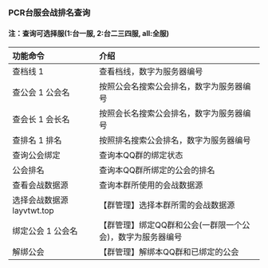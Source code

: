### PCR台服会战排名查询

#### 注：查询可选择服(1:台一服, 2:台二三四服, all:全服)

| 功能命令                | 介绍                              |
|:--------------------|:--------------------------------|
| 查档线 1               | 查看档线，数字为服务器编号                   |
| 查公会 1 公会名           | 按照公会名搜索公会排名，数字为服务器编号            |
| 查会长 1 会长名           | 按照会长名搜索公会排名，数字为服务器编号            |
| 查排名 1 排名            | 按照排名搜索公会排名，数字为服务器编号             |
| 查询公会绑定              | 查询本QQ群的绑定状态                     |
| 公会排名                | 查询本QQ群所绑定的公会的排名                 |
| 查看会战数据源             | 查询本群所使用的会战数据源                   |
| 选择会战数据源 layvtwt.top | 【群管理】选择本群所需的会战数据源               |
| 绑定公会 1 公会名          | 【群管理】绑定QQ群和公会(一群限一个公会)，数字为服务器编号 |
| 解绑公会                | 【群管理】解绑本QQ群和已绑定的公会              |